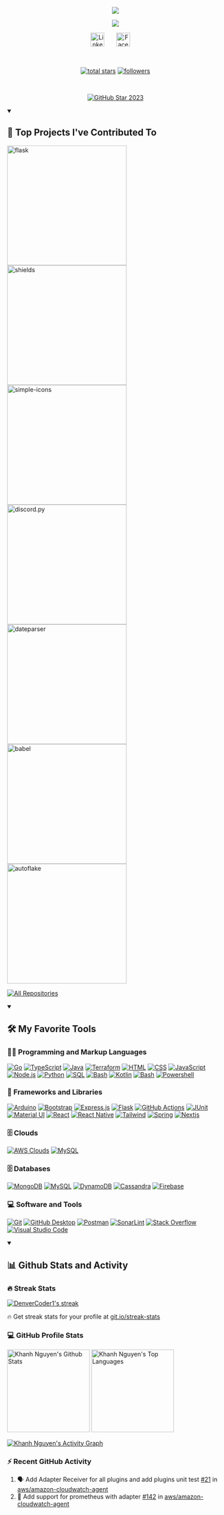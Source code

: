 <p align="center">
  <!-- Typing SVG by DenverCoder1 - https://github.com/DenverCoder1/readme-typing-svg -->
  <a href="https://github.com/DenverCoder1/readme-typing-svg">
    <img src="https://readme-typing-svg.demolab.com/?lines=Khanh%20Nguyen&font=Fira%20Code&center=true&width=440&height=45&color=f75c7e&vCenter=true&pause=1000&size=22" /></a>
</p>

<p align="center">
  <!-- Typing SVG by DenverCoder1 - https://github.com/DenverCoder1/readme-typing-svg -->
  <a href="https://github.com/DenverCoder1/readme-typing-svg">
    <img src="https://readme-typing-svg.demolab.com/?lines=Full%20Stack%20and%20Software%20Engineer;4%2B%20years%20of%20coding%20experience;Always%20learning%20new%20things&font=Fira%20Code&center=true&width=440&height=45&color=f75c7e&vCenter=true&pause=1000&size=22" /></a>
</p>

<!-- Social icons section -->
<p align="center">
  <a href="https://www.linkedin.com/in/khanh-nguyen-386545179/"><img width="32px" alt="LinkedIn" title="LinkedIn" src="https://img.icons8.com/F75C7E/144/linkedin.png"/></a>
  &#8287;&#8287;&#8287;&#8287;&#8287;
  <a href="https://www.facebook.com/nt.duykhanh/"><img width="32px" alt="Facebook" title="Facebook" src="https://img.icons8.com/F75C7E/144/facebook.png"/></a>
  &#8287;&#8287;&#8287;&#8287;&#8287;
</p>

<br/>

<!-- Social badges section -->
<!-- Badges with custom icons - https://github.com/DenverCoder1/custom-icon-badges -->
<!-- View counter - https://github.com/DenverCoder1/Simple-View-Counter -->
<p align="center">
  <a href="https://github.com/DenverCoder1?tab=repositories&sort=stargazers">
    <img alt="total stars" title="Total stars on GitHub" src="https://custom-icon-badges.demolab.com/github/stars/khanhntd?color=55960c&style=for-the-badge&labelColor=488207&logo=star"/></a>
  <a href="https://github.com/DenverCoder1?tab=followers">
    <img alt="followers" title="Follow me on Github" src="https://custom-icon-badges.demolab.com/github/followers/khanhntd?color=236ad3&labelColor=1155ba&style=for-the-badge&logo=person-add&label=Follow&logoColor=white"/></a>
</p>

<br/>

<p align="center">
  <a href="https://stars.github.com/profiles/denvercoder1/">
    <img src="https://i.imgur.com/q1PV6pF.png" alt="GitHub Star 2023"/></a>
</p>

<details open> 
  <summary><h2>📕 Top Projects I've Contributed To</h2></summary>

  <!-- Small repo cards https://github.com/DenverCoder1/github-readme-stats (fork of anuraghazra/github-readme-stats) -->
  <p align="left">
    <a href="https://github.com/aws/amazon-cloudwatch-agent"><img width="278" src="https://denvercoder1-github-readme-stats.vercel.app/api/pin?username=aws&repo=amazon-cloudwatch-agent&theme=react&bg_color=1F222E&title_color=F85D7F&hide_border=true&icon_color=F8D866&show_icons=false&show_description=false" alt="flask"></a>
    <a href="https://github.com/aws/amazon-cloudwatch-agent-test"><img width="278" src="https://denvercoder1-github-readme-stats.vercel.app/api/pin/?username=aws&repo=amazon-cloudwatch-agent-test&theme=react&bg_color=1F222E&title_color=F85D7F&hide_border=true&icon_color=F8D866&show_icons=false&show_description=false" alt="shields"></a>
    <a href="https://github.com/open-telemetry/opentelemetry-collector-contrib"><img width="278" src="https://denvercoder1-github-readme-stats.vercel.app/api/pin/?username=open-telemetry&repo=opentelemetry-collector-contrib&theme=react&bg_color=1F222E&title_color=F85D7F&hide_border=true&icon_color=F8D866&show_icons=false&show_description=false" alt="simple-icons"></a>
    <a href="https://github.com/aws-observability/aws-otel-collector"><img width="278" src="https://denvercoder1-github-readme-stats.vercel.app/api/pin/?username=aws-observability&repo=aws-otel-collector&theme=react&bg_color=1F222E&title_color=F85D7F&hide_border=true&icon_color=F8D866&show_icons=false&show_description=false" alt="discord.py"></a>
    <a href="https://github.com/influxdata/telegraf"><img width="278" src="https://denvercoder1-github-readme-stats.vercel.app/api/pin?username=influxdata&repo=telegraf&theme=react&bg_color=1F222E&title_color=F85D7F&hide_border=true&icon_color=F8D866&show_icons=false&show_description=false" alt="dateparser"></a>
    <a href="https://github.com/aws-samples/amazon-cloudwatch-container-insights"><img width="278" src="https://denvercoder1-github-readme-stats.vercel.app/api/pin/?username=aws-samples&repo=amazon-cloudwatch-container-insights&theme=react&bg_color=1F222E&title_color=F85D7F&hide_border=true&icon_color=F8D866&show_icons=false&show_description=false" alt="babel"></a>
    <a href="https://github.com/aws/aws-sdk-go"><img width="278" src="https://denvercoder1-github-readme-stats.vercel.app/api/pin?username=aws&repo=aws-sdk-go&theme=react&bg_color=1F222E&title_color=F85D7F&hide_border=true&icon_color=F8D866&show_icons=false&show_description=false" alt="autoflake"></a>
  </p>

  <p align="left">
    <a href="https://github.com/khanhntd?tab=repositories&sort=stargazers"><img alt="All Repositories" title="All Repositories" src="https://custom-icon-badges.demolab.com/badge/-Click%20Here%20For%20All%20My%20Forks-1F222E?style=for-the-badge&logoColor=white&logo=fork"/></a>
  </p>
</details>

<details open> 
  <summary><h2>🛠️ My Favorite Tools</h2></summary>
  <!-- Some badges are from https://github.com/Ileriayo/markdown-badges -->

  <h3>👨‍💻 Programming and Markup Languages</h3>

  <p>
    <a href="https://github.com/search?q=user%3Akhanhntd+language%3Ago"><img alt="Go" src="https://img.shields.io/badge/Go-00ADD8?logo=go&logoColor=white"></a>
    <a href="https://github.com/search?q=user%3Akhanhntd+language%3AtypeScript"><img alt="TypeScript" src="https://img.shields.io/badge/TypeScript-007ACC.svg?logo=typescript&logoColor=white"></a>
    <a href="https://github.com/search?q=user%3Akhanhntd+language%3Ajava"><img alt="Java" src="https://custom-icon-badges.demolab.com/badge/Java-007396.svg?logo=java&logoColor=white"></a>
    <a href="https://github.com/search?q=user%3Akhanhntd+language%3Aterraform"><img alt="Terraform" src="https://img.shields.io/badge/terraform-%235835CC.svg?logo=terraform&logoColor=white
"></a>
    <a href="https://github.com/search?q=user%3Akhanhntd+language%3Ahtml"><img alt="HTML" src="https://img.shields.io/badge/HTML-E34F26.svg?logo=html5&logoColor=white"></a>
    <a href="https://github.com/search?q=user%3Akhanhntd+language%3Acss"><img alt="CSS" src="https://img.shields.io/badge/CSS-1572B6.svg?logo=css3&logoColor=white"></a>
    <a href="https://github.com/search?q=user%3Akhanhntd+language%3Ajavascript"><img alt="JavaScript" src="https://img.shields.io/badge/JavaScript-F7DF1E.svg?logo=javascript&logoColor=black"></a>
    <a href="https://github.com/search?q=user%3Akhanhntd+language%3Ajavascript"><img alt="Node.js" src="https://img.shields.io/badge/Node.js-43853D.svg?logo=node.js&logoColor=white"></a>
    <a href="https://github.com/search?q=user%3Akhanhntd+language%3Apython"><img alt="Python" src="https://img.shields.io/badge/Python-14354C.svg?logo=python&logoColor=white"></a>
    <a href="https://github.com/search?q=user%3Akhanhntd+language%3Asql"><img alt="SQL" src="https://custom-icon-badges.demolab.com/badge/SQL-025E8C.svg?logo=database&logoColor=white"></a>
    <a href="https://github.com/search?q=user%3Akhanhntd+language%3Abash"><img alt="Bash" src="https://img.shields.io/badge/Bash-121011.svg?logo=gnu-bash&logoColor=white"></a>
    <a href="https://github.com/search?q=user%3Akhanhntd+language%3Akotlin"><img alt="Kotlin" src="https://img.shields.io/badge/Kotlin-0095D5?logo=kotlin&logoColor=white
"></a>
    <a href="https://github.com/search?q=user%3Akhanhntd+language%3Abash"><img alt="Bash" src="https://img.shields.io/badge/Bash-121011.svg?logo=gnu-bash&logoColor=white"></a>
    <a href="https://github.com/search?q=user%3Akhanhntd+language%3Apowershell"><img alt="Powershell" src=https://img.shields.io/badge/Powershell-2CA5E0?logo=powershell&logoColor=white"></a>
  </p>

  <h3>🧰 Frameworks and Libraries</h3>

  <p>
      <a href="#"><img alt="Arduino" src="https://img.shields.io/badge/-Arduino-00979D?logo=Arduino&logoColor=white"></a>
      <a href="#"><img alt="Bootstrap" src="https://img.shields.io/badge/Bootstrap-7952B3.svg?logo=bootstrap&logoColor=white"></a>
      <a href="#"><img alt="Express.js" src="https://img.shields.io/badge/Express.js-404d59.svg?logo=express&logoColor=white"></a>
      <a href="#"><img alt="Flask" src="https://img.shields.io/badge/Flask-000000.svg?logo=flask&logoColor=white"></a>
      <a href="#"><img alt="GitHub Actions" src="https://img.shields.io/badge/GitHub%20Actions-2671E5.svg?logo=github%20actions&logoColor=white"></a>
      <a href="#"><img alt="JUnit" src="https://custom-icon-badges.demolab.com/badge/JUnit-25A162.svg?logo=check-circle&logoColor=white"></a>
      <a href="#"><img alt="Material UI" src="https://img.shields.io/badge/Material--UI-0081CB?logo=material-ui&logoColor=white"></a>
      <a href="#"><img alt="React" src="https://img.shields.io/badge/React-20232a.svg?logo=react&logoColor=%2361DAFB"></a>
      <a href="#"><img alt="React Native" src="https://img.shields.io/badge/React_Native-20232A?logo=react&logoColor=61DAFB"></a>
      <a href="#"><img alt="Tailwind" src="https://img.shields.io/badge/Tailwind_CSS-38B2AC?logo=tailwind-css&logoColor=white"></a>
      <a href="#"><img alt="Spring" src="https://img.shields.io/badge/Spring-6DB33F?logo=spring&logoColor=white"></a>
      <a href="#"><img alt="Nextjs" src="https://img.shields.io/badge/Next.js-000?logo=nextdotjs&logoColor=fff&style=for-the-badge"></a>
  </p>

  <h3>🗄️ Clouds</h3>

  <p>
      <a href="#"><img alt="AWS Clouds" src ="https://img.shields.io/badge/Amazon_AWS-232F3E?logo=amazon-aws&logoColor=white"></a>
      <a href="#"><img alt="MySQL" src="https://img.shields.io/badge/Google_Cloud-4285F4?logo=google-cloud&logoColor=white"></a>
  </p>

  <h3>🗄️ Databases</h3>

  <p>
      <a href="#"><img alt="MongoDB" src ="https://img.shields.io/badge/MongoDB-4ea94b.svg?logo=mongodb&logoColor=white"></a>
      <a href="#"><img alt="MySQL" src="https://img.shields.io/badge/MySQL-00f.svg?logo=mysql&logoColor=white"></a>
      <a href="#"><img alt="DynamoDB" src ="https://img.shields.io/badge/Amazon%20DynamoDB-4053D6?logo=Amazon%20DynamoDB&logoColor=white"></a>
      <a href="#"><img alt="Cassandra" src ="https://img.shields.io/badge/Cassandra-1287B1?logo=apache%20cassandra&logoColor=white"></a>
      <a href="#"><img alt="Firebase" src ="https://img.shields.io/badge/Firebase-039BE5?logo=Firebase&logoColor=white"></a>
  </p>

  <h3>💻 Software and Tools</h3>

  <p>
      <a href="#"><img alt="Git" src="https://img.shields.io/badge/Git-F05033.svg?logo=git&logoColor=white"></a>
      <a href="#"><img alt="GitHub Desktop" src="https://img.shields.io/badge/GitHub%20Desktop-8034A9.svg?logo=github&logoColor=white"></a>
      <a href="#"><img alt="Postman" src="https://img.shields.io/badge/Postman-FF6C37?logo=postman&logoColor=white"></a>
      <a href="#"><img alt="SonarLint" src="https://img.shields.io/badge/-SonarLint-CB2029?logo=sonarlint&logoColor=white"></a>
      <a href="#"><img alt="Stack Overflow" src="https://img.shields.io/badge/-Stack%20Overflow-FE7A16?logo=stack-overflow&logoColor=white"></a>
      <a href="#"><img alt="Visual Studio Code" src="https://img.shields.io/badge/Visual%20Studio%20Code-0078d7.svg?logo=visual-studio-code&logoColor=white"></a>
  </p>
</details>

<details open> 
  <summary><h2>📊 Github Stats and Activity</h2></summary>

  <h3>🔥 Streak Stats</h3>

  <p>
    <a href="https://git.io/streak-stats">
      <img title="🔥 Get streak stats for your profile at git.io/streak-stats" alt="DenverCoder1's streak" src="https://streak-stats.demolab.com/?user=khanhntd&theme=monokai-metallian&hide_border=true"/>
    </a>
    <p>🔥 Get streak stats for your profile at <a href="https://git.io/streak-stats">git.io/streak-stats</a></p>
  </p>

  <h3>💻 GitHub Profile Stats</h3>

  <!-- https://github.com/anuraghazra/github-readme-stats -->

<a href="https://github.com/anuraghazra/github-readme-stats"><img alt="Khanh Nguyen's Github Stats" src="https://denvercoder1-github-readme-stats.vercel.app/api/?username=khanhntd&show_icons=true&include_all_commits=true&count_private=true&theme=react&hide_border=true&bg_color=1F222E&title_color=F85D7F&icon_color=F8D866" height="192px"/></a>
<a href="https://github.com/anuraghazra/github-readme-stats"><img alt="Khanh Nguyen's Top Languages" src="https://denvercoder1-github-readme-stats.vercel.app/api/top-langs/?username=khanhntd&langs_count=8&layout=compact&theme=react&hide_border=true&bg_color=1F222E&title_color=F85D7F&icon_color=F8D866&hide=Jupyter%20Notebook,Roff" height="192px"/></a>
<br/>

  <!-- https://github.com/ashutosh00710/github-readme-activity-graph -->

<a href="https://github.com/ashutosh00710/github-readme-activity-graph"><img alt="Khanh Nguyen's Activity Graph" src="https://github-readme-activity-graph.vercel.app/graph/?username=khanhntd&bg_color=1F222E&color=F8D866&line=F85D7F&point=FFFFFF&hide_border=true" /></a>

  <h3>⚡ Recent GitHub Activity</h3>

  <!-- https://github.com/jamesgeorge007/github-activity-readme -->
  <!--START_SECTION:activity-->

1. 🗣 Add Adapter Receiver for all plugins and add plugins unit test [#21](https://github.com/aws/amazon-cloudwatch-agent/pull/21) in [aws/amazon-cloudwatch-agent](https://github.com/aws/amazon-cloudwatch-agent/)
2. 🎉 Add support for prometheus with adapter [#142](https://github.com/aws/amazon-cloudwatch-agent/pull/142) in [aws/amazon-cloudwatch-agent](https://github.com/aws/amazon-cloudwatch-agent/)
<!--END_SECTION:activity-->

</details>
